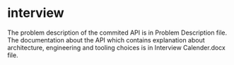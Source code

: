 # interview
The problem description of the commited API is in Problem Description file. 
The documentation about the API which contains explanation about architecture, engineering and tooling choices is in Interview Calender.docx file. 
